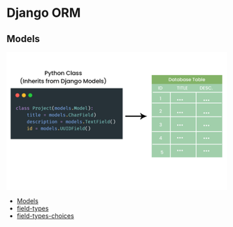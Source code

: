 # Django ORM

## Models

<div align="center">
<img src="img/Models.jpg" alt="Models.jpg" width="1000px">
</div>

- [Models](https://docs.djangoproject.com/en/4.0/topics/db/models/#)
- [field-types](https://docs.djangoproject.com/en/4.0/topics/db/models/#field-types)
- [field-types-choices](https://docs.djangoproject.com/en/4.0/topics/db/models/#field-types-choices)
